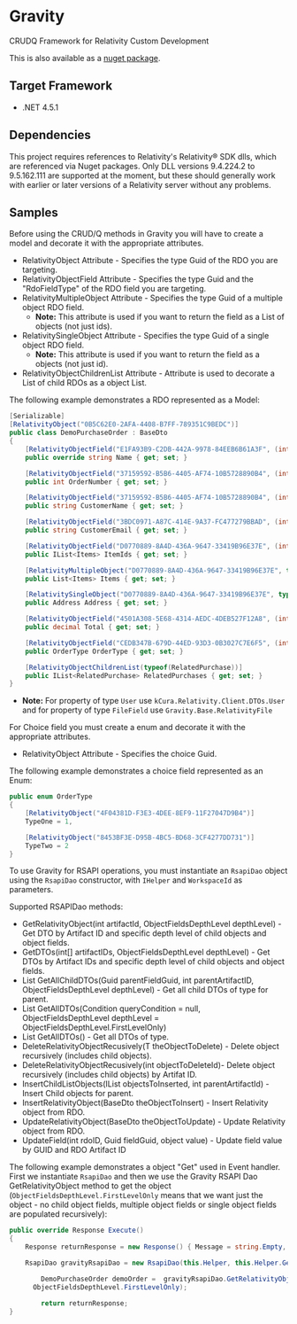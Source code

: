 # Gravity
CRUDQ Framework for Relativity Custom Development

This is also available as a [nuget package](https://www.nuget.org/packages/Gravity/).

## Target Framework
* .NET 4.5.1

## Dependencies
This project requires references to Relativity's Relativity® SDK dlls, which are referenced via Nuget packages. Only DLL versions 9.4.224.2 to 9.5.162.111 are supported at the moment, but these should generally work with earlier or later versions of a Relativity server without any problems.

## Samples
Before using the CRUD/Q methods in Gravity you will have to create a model and decorate it with the appropriate attributes.

* RelativityObject Attribute - Specifies the type Guid of the RDO you are targeting.
* RelativityObjectField Attribute - Specifies the type Guid and the "RdoFieldType" of the RDO field you are targeting.
* RelativityMultipleObject Attribute - Specifies the type Guid of a multiple object RDO field.
     * **Note:** This attribute is used if you want to return the field as a List of objects (not just ids).
* RelativitySingleObject Attribute - Specifies the type Guid of a single object RDO field.
    * **Note:** This attribute is used if you want to return the field as a objects (not just id).
* RelativityObjectChildrenList Attribute - Attribute is used to decorate a List of child RDOs as a object List.

The following example demonstrates a RDO represented as a Model:
```csharp
[Serializable]
[RelativityObject("0B5C62E0-2AFA-4408-B7FF-789351C9BEDC")]
public class DemoPurchaseOrder : BaseDto
{
	[RelativityObjectField("E1FA93B9-C2DB-442A-9978-84EEB6B61A3F", (int)RdoFieldType.FixedLengthText, 255)]
	public override string Name { get; set; }

	[RelativityObjectField("37159592-B5B6-4405-AF74-10B5728890B4", (int)RdoFieldType.WholeNumber)]
	public int OrderNumber { get; set; }

	[RelativityObjectField("37159592-B5B6-4405-AF74-10B5728890B4", (int)RdoFieldType.FixedLengthText, 100)]
	public string CustomerName { get; set; }

	[RelativityObjectField("3BDC0971-A87C-414E-9A37-FC477279BBAD", (int)RdoFieldType.FixedLengthText, 100)]
	public string CustomerEmail { get; set; }

	[RelativityObjectField("D0770889-8A4D-436A-9647-33419B96E37E", (int)RdoFieldType.MultipleObject, typeof(Items))]
	public IList<Items> ItemIds { get; set; }

	[RelativityMultipleObject("D0770889-8A4D-436A-9647-33419B96E37E", typeof(Items))]
	public List<Items> Items { get; set; }

	[RelativitySingleObject("D0770889-8A4D-436A-9647-33419B96E37E", typeof(Address))]
	public Address Address { get; set; }

	[RelativityObjectField("4501A308-5E68-4314-AEDC-4DEB527F12A8", (int)RdoFieldType.Decimal)]
	public decimal Total { get; set; }

	[RelativityObjectField("CEDB347B-679D-44ED-93D3-0B3027C7E6F5", (int)RdoFieldType.SingleChoice, typeof(OrderType))]
	public OrderType OrderType { get; set; }

	[RelativityObjectChildrenList(typeof(RelatedPurchase))]
	public IList<RelatedPurchase> RelatedPurchases { get; set; }
}
```

* **Note:** For property of type `User` use `kCura.Relativity.Client.DTOs.User` and for property of type `FileField` use `Gravity.Base.RelativityFile`

For Choice field you must create a enum and decorate it with the appropriate attributes.

* RelativityObject Attribute - Specifies the choice Guid.

The following example demonstrates a choice field represented as an Enum:
```csharp
public enum OrderType
{
	[RelativityObject("4F04381D-F3E3-4DEE-8EF9-11F27047D9B4")]
	TypeOne = 1,

	[RelativityObject("8453BF3E-D95B-4BC5-BD68-3CF4277DD731")]
	TypeTwo = 2
}
```

To use Gravity for RSAPI operations, you must instantiate an `RsapiDao` object using the `RsapiDao` constructor, with `IHelper` and `WorkspaceId` as parameters.

Supported RSAPIDao methods:
 - GetRelativityObject<T>(int artifactId, ObjectFieldsDepthLevel depthLevel) - Get DTO by Artifact ID and specific depth level of child objects and object     fields.
 - GetDTOs<T>(int[] artifactIDs, ObjectFieldsDepthLevel depthLevel) - Get DTOs by Artifact IDs and specific depth level of child objects and object
 fields.
 - List<T> GetAllChildDTOs<T>(Guid parentFieldGuid, int parentArtifactID, ObjectFieldsDepthLevel depthLevel) - Get all child DTOs of type for parent.
 - List<T> GetAllDTOs<T>(Condition queryCondition = null, ObjectFieldsDepthLevel depthLevel = ObjectFieldsDepthLevel.FirstLevelOnly)
 - List<T> GetAllDTOs<T>() - Get all DTOs of type.
 - DeleteRelativityObjectRecusively<T>(T theObjectToDelete) - Delete object recursively (includes child objects).
 - DeleteRelativityObjectRecusively<T>(int objectToDeleteId)- Delete object recursively (includes child objects) by Artifat ID.
 - InsertChildListObjects<T>(IList<T> objectsToInserted, int parentArtifactId) - Insert Child objects for parent.
 - InsertRelativityObject<T>(BaseDto theObjectToInsert) - Insert Relativity object from RDO.
 - UpdateRelativityObject<T>(BaseDto theObjectToUpdate) - Update Relativity object from RDO.
 - UpdateField<T>(int rdoID, Guid fieldGuid, object value) - Update field value by GUID and RDO Artifact ID


The following example demonstrates a object "Get" used in Event handler. First we instantiate `RsapiDao` and then we use the Gravity RSAPI Dao GetRelativityObject method to get the object (`ObjectFieldsDepthLevel.FirstLevelOnly` means that we want just the object - no child object fields, multiple object fields or single object fields are populated recursively):
```csharp
public override Response Execute()
{
	Response returnResponse = new Response() { Message = string.Empty, Success = true };

	RsapiDao gravityRsapiDao = new RsapiDao(this.Helper, this.Helper.GetActiveCaseID());

		DemoPurchaseOrder demoOrder =  gravityRsapiDao.GetRelativityObject<DemoPurchaseOrder>(1047088,
	  ObjectFieldsDepthLevel.FirstLevelOnly);

		return returnResponse;
}
```
